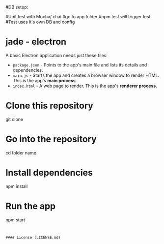 #DB setup:

#Unit test with Mocha/ chai
#go to app folder
#npm test will trigger test
#Test uses it's own DB and config


# jade - electron 


A basic Electron application needs just these files:

- `package.json` - Points to the app's main file and lists its details and dependencies.
- `main.js` - Starts the app and creates a browser window to render HTML. This is the app's **main process**.
- `index.html` - A web page to render. This is the app's **renderer process**.


# Clone this repository
git clone 
# Go into the repository
cd folder name
# Install dependencies
npm install
# Run the app
npm start
```


#### License (LICENSE.md)
